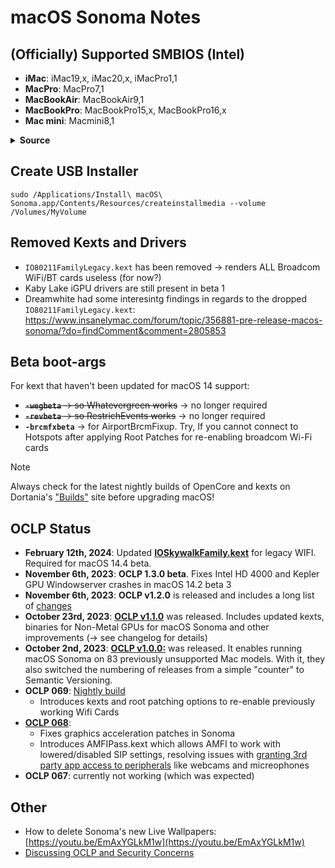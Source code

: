 # macOS Sonoma Notes

## (Officially) Supported SMBIOS (Intel)
- **iMac**: iMac19,x, iMac20,x, iMacPro1,1
- **MacPro**: MacPro7,1
- **MacBookAir**: MacBookAir9,1
- **MacBookPro**: MacBookPro15,x, MacBookPro16,x
- **Mac mini**: Macmini8,1

<details>
<summary><b>Source</b></summary>

![Somona_SMBIOS](https://github.com/5T33Z0/OC-Little-Translated/assets/76865553/9ebc9596-5f1a-4a63-9758-a89018501372)

</details>

## Create USB Installer
```text
sudo /Applications/Install\ macOS\ Sonoma.app/Contents/Resources/createinstallmedia --volume /Volumes/MyVolume
```

## Removed Kexts and Drivers
- `IO80211FamilyLegacy.kext` has been removed &rarr; renders ALL Broadcom WiFi/BT cards useless (for now?)
- Kaby Lake iGPU drivers are still present in beta 1
- Dreamwhite had some interesintg findings in regards to the dropped  `IO80211FamilyLegacy.kext`: https://www.insanelymac.com/forum/topic/356881-pre-release-macos-sonoma/?do=findComment&comment=2805853

## Beta boot-args
For kext that haven't been updated for macOS 14 support:

- ~~**`-wegbeta`** &rarr; so Whatevergreen works~~ &rarr; no longer required
- ~~**`-revbeta`** &rarr; so RestrichEvents works~~ &rarr; no longer required
- **`-brcmfxbeta`** &rarr; for AirportBrcmFixup. Try, If you cannot connect to Hotspots after applying Root Patches for re-enabling broadcom Wi-Fi cards

> [!NOTE]
> 
> Always check for the latest nightly builds of OpenCore and kexts on Dortania's ["Builds"](https://dortania.github.io/builds/) site before upgrading macOS! 

## OCLP Status
- **February 12th, 2024**: Updated [**IOSkywalkFamily.kext**](https://github.com/dortania/OpenCore-Legacy-Patcher/tree/main/payloads/Kexts/Wifi) for legacy WIFI. Required for macOS 14.4 beta.
- **November 6th, 2023**: **OCLP 1.3.0 beta**. Fixes Intel HD 4000 and Kepler GPU Windowserver crashes in macOS 14.2 beta 3
- **November 6th, 2023**: **OCLP v1.2.0** is released and includes a long list of [changes](https://github.com/dortania/OpenCore-Legacy-Patcher/releases/tag/1.2.0)
- **October 23rd, 2023**: [**OCLP v1.1.0**](https://github.com/dortania/OpenCore-Legacy-Patcher/releases) was released. Includes updated kexts, binaries for Non-Metal GPUs for macOS Sonoma and other improvements (&rarr; see changelog for details)
- **October 2nd, 2023**: [**OCLP v1.0.0:**](https://github.com/dortania/OpenCore-Legacy-Patcher/releases) was released. It enables running macOS Sonoma on 83 previously unsupported Mac models. With it, they also switched the numbering of releases from a simple "counter" to Semantic Versioning.
- **OCLP 069**: [Nightly build](https://github.com/dortania/OpenCore-Legacy-Patcher/pull/1077#issuecomment-1646934494) 
	- Introduces kexts and root patching options to re-enable previously working Wifi Cards
- [**OCLP 068**](https://github.com/dortania/OpenCore-Legacy-Patcher/releases/tag/0.6.8): 
	- Fixes graphics acceleration patches in Sonoma
	- Introduces AMFIPass.kext which allows AMFI to work with lowered/disabled SIP settings, resolving issues with [granting 3rd party app access to peripherals](https://github.com/5T33Z0/OC-Little-Translated/blob/main/13_Peripherals/Fixing_Peripherals.md) like webcams and micreophones
- **OCLP 067**: currently not working (which was expected)

## Other
- How to delete Sonoma's new Live Wallpapers: [https://youtu.be/EmAxYGLkM1w](https://youtu.be/EmAxYGLkM1w)
- [Discussing OCLP and Security Concerns](https://forums.macrumors.com/threads/security-for-oclp-opencore-legacy-patcher.2406586/page-2?post=32613005#post-32613005)
